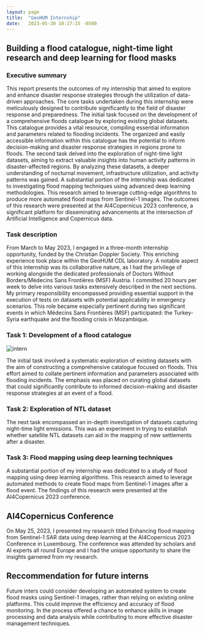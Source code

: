 ```yaml
---
layout: page
title:  "GeoHUM Internship"
date:   2023-05-30 10:17:15 -0500
---
```


## Building a flood catalogue, night-time light research and deep learning for flood masks
### Executive summary
This report presents the outcomes of my internship that aimed to explore and enhance disaster response strategies through the utilization of data-driven approaches. The core tasks undertaken during this internship were meticulously designed to contribute significantly to the field of disaster response and preparedness. The initial task focused on the development of a comprehensive floods catalogue by exploring existing global datasets. This catalogue provides a vital resource, compiling essential information and parameters related to flooding incidents. The organized and easily accessible information within this catalogue has the potential to inform decision-making and disaster response strategies in regions prone to floods. The second task delved into the exploration of night-time light datasets, aiming to extract valuable insights into human activity patterns in disaster-affected regions. By analyzing these datasets, a deeper understanding of nocturnal movement, infrastructure utilization, and activity patterns was gained. A substantial portion of the internship was dedicated to investigating flood mapping techniques using advanced deep learning methodologies. This research aimed to leverage cutting-edge algorithms to produce more automated flood maps from Sentinel-1 images. The outcomes of this research were presented at the AI4Copernicus 2023 conference, a significant platform for disseminating advancements at the intersection of Artificial Intelligence and Copernicus data.

### Task description

From March to May 2023, I engaged in a three-month internship opportunity, funded by the Christian Doppler Society. This enriching experience took place within the GeoHUM CDL laboratory. A notable aspect of this internship was its collaborative nature, as I had the privilege of working alongside the dedicated professionals of Doctors Without Borders/Médecins Sans Frontières (MSF) Austria. I committed 20 hours per week to delve into various tasks extensively described in the next sections. My primary responsibility encompassed providing essential support in the execution of tests on datasets with potential applicability in emergency scenarios. This role became especially pertinent during two significant events in which Médecins Sans Frontières (MSF) participated: the Turkey-Syria earthquake and the flooding crisis in Mozambique. 

### Task 1: Development of a flood catalogue

![intern](https://github.com/lisahligono/Internship/assets/72496335/c1c2c0fa-9e82-4423-a40e-bd8a26add626)


The initial task involved a systematic exploration of existing datasets with the aim of constructing a comprehensive catalogue focused on floods. This effort aimed to collate pertinent information and parameters associated with flooding incidents. The emphasis was placed on curating global datasets that could significantly contribute to informed decision-making and disaster response strategies at an event of a flood.

### Task 2: Exploration of NTL dataset

The next task encompassed an in-depth investigation of datasets capturing night-time light emissions. This was an experiment in trying to establish whether satellite NTL datasets can aid in the mapping of new settlements after a disaster. 

### Task 3: Flood mapping using deep learning techniques

A substantial portion of my internship was dedicated to a study of flood mapping using deep learning algorithms. This research aimed to leverage automated methods to create flood maps from Sentinel-1 images after a flood event. The findings of this research were presented at the AI4Copernicus 2023 conference. 

## AI4Copernicus Conference

On May 25, 2023, I presented my research titled Enhancing flood mapping from Sentinel-1 SAR data using deep learning at the AI4Copernicus 2023 Conference in Luxembourg. The conference was attended by scholars and AI experts all round Europe and I had the unique opportunity to share the insights garnered from my research. 

## Reccommendation for future interns

Future inters could consider developing an automated system to create flood masks using Sentinel-1 images, rather than relying on existing online platforms. This could improve the efficiency and accuracy of flood monitoring. In the process offered a chance to enhance skills in image processing and data analysis while contributing to more effective disaster management techniques.




